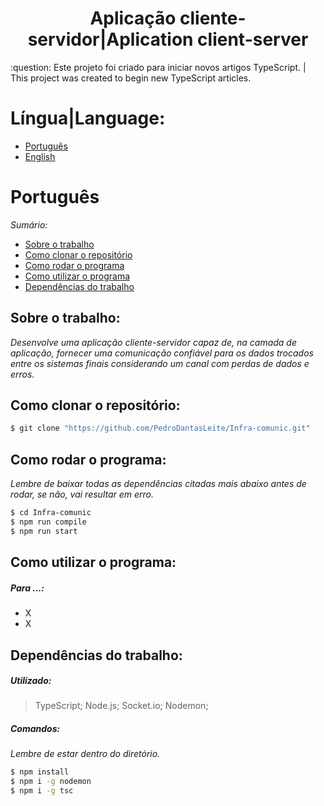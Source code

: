 <h1 align="center">Aplicação cliente-servidor|Aplication client-server</h1>
:question: Este projeto foi criado para iniciar novos artigos TypeScript. | This project was created to begin new TypeScript articles.

# Língua|Language:
- [Português](#português)
- [English](#english)

# Português
*Sumário:*
- [Sobre o trabalho](#sobre-o-trabalho)
- [Como clonar o repositório](#como-clonar-o-repositório)
- [Como rodar o programa](#como-rodar-o-programa)
- [Como utilizar o programa](#como-utilizar-o-programa)
- [Dependências do trabalho](#dependências-do-trabalho)

## Sobre o trabalho:
*Desenvolve uma aplicação cliente-servidor capaz de, na camada de aplicação, fornecer uma comunicação confiável para os dados trocados entre os sistemas finais considerando um canal com perdas de dados e erros.*

## Como clonar o repositório:
```bash
$ git clone "https://github.com/PedroDantasLeite/Infra-comunic.git"
```
## Como rodar o programa:
*Lembre de baixar todas as dependências citadas mais abaixo antes de rodar, se não, vai resultar em erro.*
```bash
$ cd Infra-comunic
$ npm run compile
$ npm run start
```

## Como utilizar o programa:
##### Para ...:
- X
- X

## Dependências do trabalho:
##### Utilizado:
> TypeScript; Node.js; Socket.io; Nodemon;
##### Comandos:
*Lembre de estar dentro do diretório.*
```bash
$ npm install
$ npm i -g nodemon
$ npm i -g tsc
```
